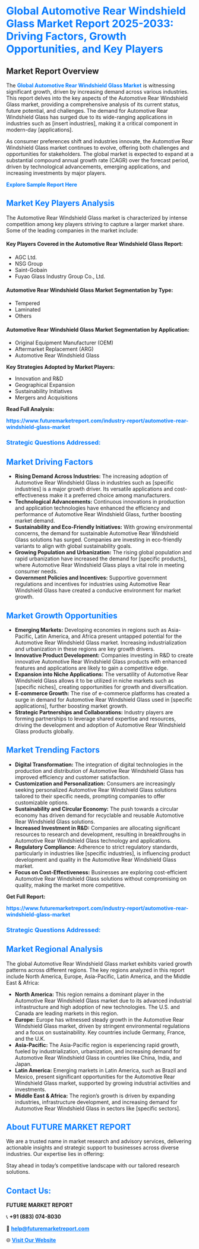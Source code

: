 <h1 style="color: #007BFF;">Global Automotive Rear Windshield Glass Market Report 2025-2033: Driving Factors, Growth Opportunities, and Key Players</h1>

<section id="overview">
<h2>Market Report Overview</h2>
<p>The <a href="https://www.futuremarketreport.com/industry-report/automotive-rear-windshield-glass-market" style="color: #007BFF; text-decoration: none;"><strong>Global Automotive Rear Windshield Glass Market</strong></a> is witnessing significant growth, driven by increasing demand across various industries. This report delves into the key aspects of the Automotive Rear Windshield Glass market, providing a comprehensive analysis of its current status, future potential, and challenges. The demand for Automotive Rear Windshield Glass has surged due to its wide-ranging applications in industries such as [insert industries], making it a critical component in modern-day [applications].</p>
<p>As consumer preferences shift and industries innovate, the Automotive Rear Windshield Glass market continues to evolve, offering both challenges and opportunities for stakeholders. The global market is expected to expand at a substantial compound annual growth rate (CAGR) over the forecast period, driven by technological advancements, emerging applications, and increasing investments by major players.</p>
</section>

<section id="overview">
<p><a href="https://www.futuremarketreport.com/request-sample/reportId=126763" style="color: #007BFF; text-decoration: none;"><strong>Explore Sample Report Here</strong></a></p>
</section>

<section id="key-players">
<h2 style="color: #007BFF;">Market Key Players Analysis</h2>
<p>The Automotive Rear Windshield Glass market is characterized by intense competition among key players striving to capture a larger market share. Some of the leading companies in the market include:</p>
<h4>Key Players Covered in the Automotive Rear Windshield Glass Report:</h4>
<ul><li>AGC Ltd.</li><li>NSG Group</li><li>Saint-Gobain</li><li>Fuyao Glass Industry Group Co., Ltd.</li></ul>
<h4>Automotive Rear Windshield Glass Market Segmentation by Type:</h4>
<ul><li>Tempered</li><li>Laminated</li><li>Others</li></ul>

<h4>Automotive Rear Windshield Glass Market Segmentation by Application:</h4>
<ul><li>Original Equipment Manufacturer (OEM)</li><li>Aftermarket Replacement (ARG)</li><li>Automotive Rear Windshield Glass</li></ul>
<p><strong>Key Strategies Adopted by Market Players:</strong></p>
<ul>
<li>Innovation and R&D</li>
<li>Geographical Expansion</li>
<li>Sustainability Initiatives</li>
<li>Mergers and Acquisitions</li>
</ul>
</section>

<section>
<p><strong>Read Full Analysis: </strong></p><a href="https://www.futuremarketreport.com/industry-report/automotive-rear-windshield-glass-market" style="color: #007BFF; text-decoration: none;"><strong>https://www.futuremarketreport.com/industry-report/automotive-rear-windshield-glass-market</strong></a>
<h3 style="color: #007BFF;">Strategic Questions Addressed:</h3>
</section>

<section id="driving-factors">
<h2 style="color: #007BFF;">Market Driving Factors</h2>
<ul>
<li><strong>Rising Demand Across Industries:</strong> The increasing adoption of Automotive Rear Windshield Glass in industries such as [specific industries] is a major growth driver. Its versatile applications and cost-effectiveness make it a preferred choice among manufacturers.</li>
<li><strong>Technological Advancements:</strong> Continuous innovations in production and application technologies have enhanced the efficiency and performance of Automotive Rear Windshield Glass, further boosting market demand.</li>
<li><strong>Sustainability and Eco-Friendly Initiatives:</strong> With growing environmental concerns, the demand for sustainable Automotive Rear Windshield Glass solutions has surged. Companies are investing in eco-friendly variants to align with global sustainability goals.</li>
<li><strong>Growing Population and Urbanization:</strong> The rising global population and rapid urbanization have increased the demand for [specific products], where Automotive Rear Windshield Glass plays a vital role in meeting consumer needs.</li>
<li><strong>Government Policies and Incentives:</strong> Supportive government regulations and incentives for industries using Automotive Rear Windshield Glass have created a conducive environment for market growth.</li>
</ul>
</section>

<section id="growth-opportunities">
<h2 style="color: #007BFF;">Market Growth Opportunities</h2>
<ul>
<li><strong>Emerging Markets:</strong> Developing economies in regions such as Asia-Pacific, Latin America, and Africa present untapped potential for the Automotive Rear Windshield Glass market. Increasing industrialization and urbanization in these regions are key growth drivers.</li>
<li><strong>Innovative Product Development:</strong> Companies investing in R&D to create innovative Automotive Rear Windshield Glass products with enhanced features and applications are likely to gain a competitive edge.</li>
<li><strong>Expansion into Niche Applications:</strong> The versatility of Automotive Rear Windshield Glass allows it to be utilized in niche markets such as [specific niches], creating opportunities for growth and diversification.</li>
<li><strong>E-commerce Growth:</strong> The rise of e-commerce platforms has created a surge in demand for Automotive Rear Windshield Glass used in [specific applications], further boosting market growth.</li>
<li><strong>Strategic Partnerships and Collaborations:</strong> Industry players are forming partnerships to leverage shared expertise and resources, driving the development and adoption of Automotive Rear Windshield Glass products globally.</li>
</ul>
</section>

<section id="trending-factors">
<h2 style="color: #007BFF;">Market Trending Factors</h2>
<ul>
<li><strong>Digital Transformation:</strong> The integration of digital technologies in the production and distribution of Automotive Rear Windshield Glass has improved efficiency and customer satisfaction.</li>
<li><strong>Customization and Personalization:</strong> Consumers are increasingly seeking personalized Automotive Rear Windshield Glass solutions tailored to their specific needs, prompting companies to offer customizable options.</li>
<li><strong>Sustainability and Circular Economy:</strong> The push towards a circular economy has driven demand for recyclable and reusable Automotive Rear Windshield Glass solutions.</li>
<li><strong>Increased Investment in R&D:</strong> Companies are allocating significant resources to research and development, resulting in breakthroughs in Automotive Rear Windshield Glass technology and applications.</li>
<li><strong>Regulatory Compliance:</strong> Adherence to strict regulatory standards, particularly in industries like [specific industries], is influencing product development and quality in the Automotive Rear Windshield Glass market.</li>
<li><strong>Focus on Cost-Effectiveness:</strong> Businesses are exploring cost-efficient Automotive Rear Windshield Glass solutions without compromising on quality, making the market more competitive.</li>
</ul>
</section>

<section>
<p><strong>Get Full Report: </strong></p><a href="https://www.futuremarketreport.com/industry-report/automotive-rear-windshield-glass-market" style="color: #007BFF; text-decoration: none;"><strong>https://www.futuremarketreport.com/industry-report/automotive-rear-windshield-glass-market</strong></a>
<h3 style="color: #007BFF;">Strategic Questions Addressed:</h3>
</section>


<section id="regional-analysis">
<h2 style="color: #007BFF;">Market Regional Analysis</h2>
<p>The global Automotive Rear Windshield Glass market exhibits varied growth patterns across different regions. The key regions analyzed in this report include North America, Europe, Asia-Pacific, Latin America, and the Middle East & Africa:</p>
<ul>
<li><strong>North America:</strong> This region remains a dominant player in the Automotive Rear Windshield Glass market due to its advanced industrial infrastructure and high adoption of new technologies. The U.S. and Canada are leading markets in this region.</li>
<li><strong>Europe:</strong> Europe has witnessed steady growth in the Automotive Rear Windshield Glass market, driven by stringent environmental regulations and a focus on sustainability. Key countries include Germany, France, and the U.K.</li>
<li><strong>Asia-Pacific:</strong> The Asia-Pacific region is experiencing rapid growth, fueled by industrialization, urbanization, and increasing demand for Automotive Rear Windshield Glass in countries like China, India, and Japan.</li>
<li><strong>Latin America:</strong> Emerging markets in Latin America, such as Brazil and Mexico, present significant opportunities for the Automotive Rear Windshield Glass market, supported by growing industrial activities and investments.</li>
<li><strong>Middle East & Africa:</strong> The region’s growth is driven by expanding industries, infrastructure development, and increasing demand for Automotive Rear Windshield Glass in sectors like [specific sectors].</li>
</ul>
</section>

<footer>
<h2 style="color: #007BFF;">About FUTURE MARKET REPORT</h2>
<p>We are a trusted name in market research and advisory services, delivering actionable insights and strategic support to businesses across diverse industries. Our expertise lies in offering:</p>

<p>Stay ahead in today’s competitive landscape with our tailored research solutions.</p>

<h2 style="color: #007BFF;">Contact Us:</h2>
<p><strong>FUTURE MARKET REPORT</strong></p>
<p>📞 <strong>+91 (883) 074-8030</strong></p>
<p>📧 <strong><a href="mailto:help@futuremarketreport.com" style="color: #007BFF;">help@futuremarketreport.com</a></strong></p>
<p>🌐 <strong><a href="https://www.futuremarketreport.com/" style="color: #007BFF;">Visit Our Website</a></strong></p>
</footer>